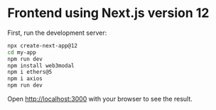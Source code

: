 # Frontend using Next.js version 12

First, run the development server:

```bash
npx create-next-app@12
cd my-app
npm run dev
npm install web3modal
npm i ethers@5
npm i axios
npm run dev

```

Open [http://localhost:3000](http://localhost:3000) with your browser to see the result.

